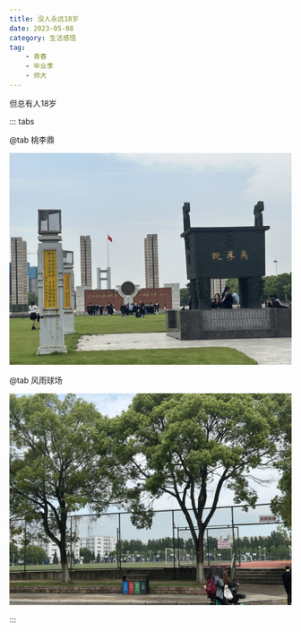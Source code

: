 ```yaml
---
title: 没人永远18岁
date: 2023-05-08
category: 生活感悟
tag:
    - 青春
    - 毕业季
    - 师大
---
```


但总有人18岁

<!-- more -->

::: tabs

@tab 桃李鼎

![](./images/1.jpg)

@tab 风雨球场

![](./images/2.jpg)

:::